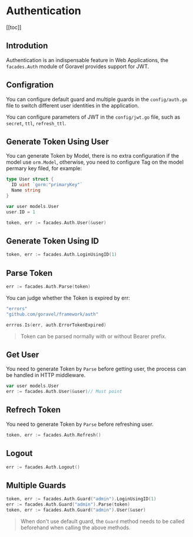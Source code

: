 # Authentication

[[toc]]

## Introdution

Authentication is an indispensable feature in Web Applications, the `facades.Auth` module of Goravel provides support for JWT.

## Configration

You can configure default guard and multiple guards in the `config/auth.go` file to switch different user identities in the application.

You can configure parameters of JWT in the `config/jwt.go` file, such as `secret`, `ttl`, `refresh_ttl`.

## Generate Token Using User

You can generate Token by Model, there is no extra configuration if the model use `orm.Model`, otherwise, you need to configure Tag on the model permary key filed, for example:

```go
type User struct {
  ID uint `gorm:"primaryKey"`
  Name string
}
```

```go
var user models.User
user.ID = 1

token, err := facades.Auth.User(&user)
```

## Generate Token Using ID

```go
token, err := facades.Auth.LoginUsingID(1)
```

## Parse Token

```go
err := facades.Auth.Parse(token)
```

You can judge whether the Token is expired by err:

```go
"errors"
"github.com/goravel/framework/auth"

errros.Is(err, auth.ErrorTokenExpired)
```

> Token can be parsed normally with or without Bearer prefix.

## Get User

You need to generate Token by `Parse` before getting user, the process can be handled in HTTP middleware.

```go
var user models.User
err := facades.Auth.User(&user)// Must point
```

## Refrech Token

You need to generate Token by `Parse` before refreshing user.

```go
token, err := facades.Auth.Refresh()
```

## Logout

```go
err := facades.Auth.Logout()
```

## Multiple Guards

```go
token, err := facades.Auth.Guard("admin").LoginUsingID(1)
err := facades.Auth.Guard("admin").Parse(token)
token, err := facades.Auth.Guard("admin").User(&user)
```

> When don't use default guard, the `Guard` method needs to be called beforehand when calling the above methods.
